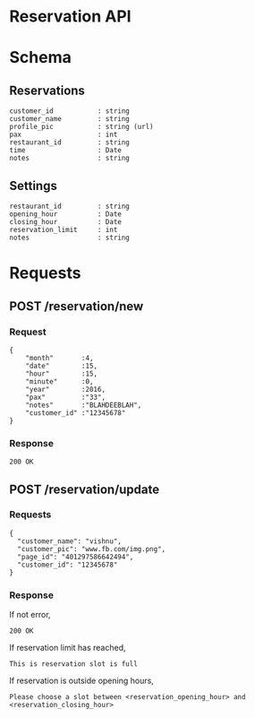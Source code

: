 # Reservation API



# Schema
## Reservations
```
customer_id           : string
customer_name         : string
profile_pic           : string (url)
pax                   : int
restaurant_id         : string
time                  : Date
notes                 : string
```

## Settings
```
restaurant_id         : string
opening_hour          : Date
closing_hour          : Date
reservation_limit     : int
notes                 : string
```

# Requests

## POST /reservation/new
### Request
```
{
    "month"       :4,
    "date"        :15,
    "hour"        :15,
    "minute"      :0,
    "year"        :2016,
    "pax"         :"33",
    "notes"       :"BLAHDEEBLAH",
    "customer_id" :"12345678"
}
```
### Response
```
200 OK
```
## POST /reservation/update
### Requests
```
{
  "customer_name": "vishnu",
  "customer_pic": "www.fb.com/img.png",
  "page_id": "401297586642494",
  "customer_id": "12345678"
}
```
### Response
If not error,
```
200 OK
```

If reservation limit has reached,
```
This is reservation slot is full
```
If reservation is outside opening hours,
```
Please choose a slot between <reservation_opening_hour> and <reservation_closing_hour>
```
